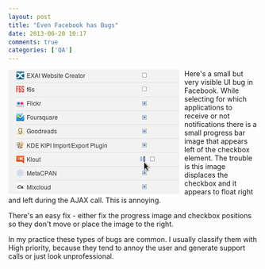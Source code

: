 ```yaml
---
layout: post
title: "Even Facebook has Bugs"
date: 2013-06-20 10:17
comments: true
categories: ['QA']
---
```


<img src="/images/facebook_ui_bug.png" alt="Faceook bug" style="float:left; margin-right: 10px;"/>

Here's a small but very visible UI bug in Facebook. While selecting for which
applications to receive or not notifications there is a small progress bar image
that appears left of the checkbox element. The trouble is this image displaces the
checkbox and it appears to float right and left during the AJAX call. This is annoying.

There's an easy fix - either fix the progress image and checkbox positions so they don't move
or place the image to the right.

In my practice these types of bugs are common. I usually classify them with High priority,
because they tend to annoy the user and generate support calls or just look unprofessional.
